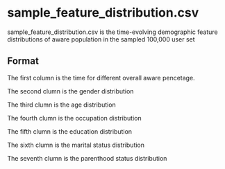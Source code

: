 # sample\_feature\_distribution.csv
sample\_feature\_distribution.csv is the time-evolving demographic feature distributions of aware population in the sampled 100,000 user set

## Format
The first column is the time for different overall aware pencetage.

The second clumn is the gender distribution

The third clumn is the age distribution

The fourth clumn is the occupation distribution

The fifth clumn is the education distribution

The sixth clumn is the marital status distribution

The seventh clumn is the parenthood status distribution
